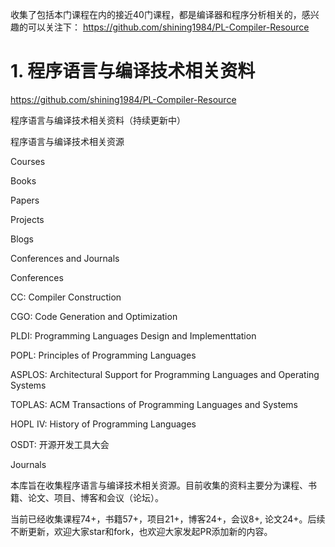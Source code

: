 







收集了包括本门课程在内的接近40门课程，都是编译器和程序分析相关的，感兴趣的可以关注下：
https://github.com/shining1984/PL-Compiler-Resource​







# 1. 程序语言与编译技术相关资料



https://github.com/shining1984/PL-Compiler-Resource



程序语言与编译技术相关资料（持续更新中）


程序语言与编译技术相关资源

Courses

Books

Papers

Projects

Blogs

Conferences and Journals


Conferences

CC: Compiler Construction

CGO: Code Generation and Optimization

PLDI: Programming Languages Design and Implementtation

POPL: Principles of Programming Languages

ASPLOS: Architectural Support for Programming Languages and Operating Systems

TOPLAS: ACM Transactions of Programming Languages and Systems

HOPL IV: History of Programming Languages

OSDT: 开源开发工具大会

Journals



本库旨在收集程序语言与编译技术相关资源。目前收集的资料主要分为课程、书籍、论文、项目、博客和会议（论坛）。

当前已经收集课程74+，书籍57+，项目21+，博客24+，会议8+, 论文24+。后续不断更新，欢迎大家star和fork，也欢迎大家发起PR添加新的内容。





